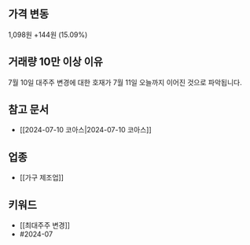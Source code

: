 ## 가격 변동
1,098원 +144원 (15.09%)
## 거래량 10만 이상 이유
7월 10일 대주주 변경에 대한 호재가 7월 11일 오늘까지 이어진 것으로 파악됩니다.

## 참고 문서
- [[2024-07-10 코아스|2024-07-10 코아스]]
## 업종
- [[가구 제조업]]
## 키워드
- [[최대주주 변경]]
- #2024-07 